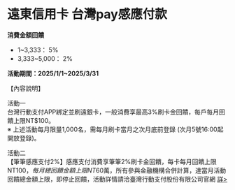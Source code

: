 # 遠東信用卡 台灣pay感應付款

**消費金額回饋**
- 1~3,333： 5%
- 3,333~5,000： 2%

**活動期間：2025/1/1~2025/3/31**

【內容說明】

活動一<br>
台灣行動支付APP綁定並刷遠銀卡，一般消費享最高3%刷卡金回饋，每戶每月回饋上限NT$100。<br>
※ 上述活動每月限量1,000名，需每月刷卡當月之次月底前登錄 (次月5號16:00起開放登錄)。

活動二<br>
【筆筆感應支付2%】感應支付消費享筆筆2%刷卡金回饋，每卡每月回饋上限NT$100，每月總回饋金額上限NT$60萬，所有參與金融機構合併計算，達當月活動回饋總金額上限，即停止回饋，活動詳情請洽臺灣行動支付股份有限公司官網 [詳>](https://www.twmp.com.tw/Act252percent)
